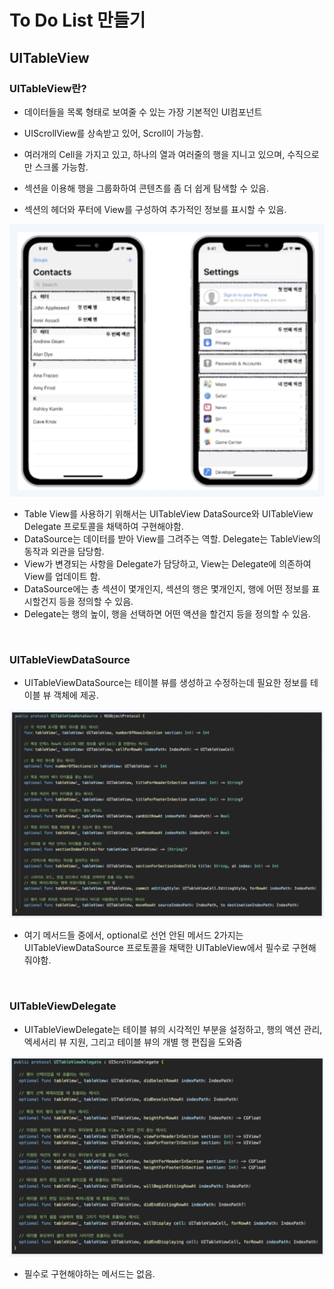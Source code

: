 # To Do List 만들기

## UITableView

### UITableView란?

- 데이터들을 목록 형태로 보여줄 수 있는 가장 기본적인 UI컴포넌트
- UIScrollView를 상속받고 있어, Scroll이 가능함.

- 여러개의 Cell을 가지고 있고, 하나의 열과 여러줄의 행을 지니고 있으며, 수직으로만 스크롤 가능함.
- 섹션을 이용해 행을 그룹화하여 콘텐츠를 좀 더 쉽게 탐색할 수 있음.
- 섹션의 헤더와 푸터에 View를 구성하여 추가적인 정보를 표시할 수 있음.

![image-20220710171029333](Chapter4.assets/image-20220710171029333.png)

- Table View를 사용하기 위해서는 UITableView DataSource와 UITableView Delegate 프로토콜을 채택하여 구현해야함.
- DataSource는 데이터를 받아 View를 그려주는 역할. Delegate는 TableView의 동작과 외관을 담당함.
- View가 변경되는 사항을 Delegate가 담당하고, View는 Delegate에 의존하여 View를 업데이트 함.
- DataSource에는 총 섹션이 몇개인지, 섹션의 행은 몇개인지, 행에 어떤 정보를 표시할건지 등을 정의할 수 있음.
- Delegate는 행의 높이, 행을 선택하면 어떤 액션을 할건지 등을 정의할 수 있음.

<br>

### UITableViewDataSource

- UITableViewDataSource는 테이블 뷰를 생성하고 수정하는데 필요한 정보를 테이블 뷰 객체에 제공.

![image-20220710171526805](Chapter4.assets/image-20220710171526805.png)

- 여기 메서드들 중에서, optional로 선언 안된 메서드 2가지는 UITableViewDataSource 프로토콜을 채택한  UITableView에서 필수로 구현해 줘야함.

<br>

### UITableViewDelegate

- UITableViewDelegate는 테이블 뷰의 시각적인 부분을 설정하고, 행의 액션 관리, 엑세서리 뷰 지원, 그리고 테이블 뷰의 개별 행 편집을 도와줌

![image-20220710172011929](Chapter4.assets/image-20220710172011929.png)

- 필수로 구현해야하는 메서드는 없음. 

